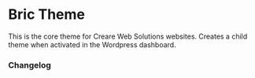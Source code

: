 # Bric Theme
This is the core theme for Creare Web Solutions websites. Creates a child theme when activated in the Wordpress dashboard.

### Changelog
